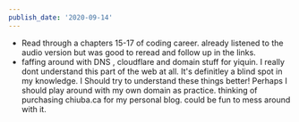 ```yaml
---
publish_date: '2020-09-14'
---
```


- Read through a chapters 15-17 of coding career. already listened to the audio version but was good to reread and follow up in the links.
- faffing around with DNS , cloudflare and domain stuff for yiquin. I really dont understand this part of the web at all. It's definitley a blind spot in my knowledge. I Should try to understand these things better! Perhaps I should play around with my own domain as practice. thinking of purchasing chiuba.ca for my personal blog. could be fun to mess around with it.
